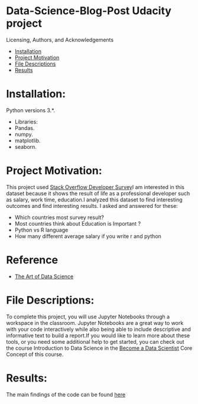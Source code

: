 # Data-Science-Blog-Post Udacity project 
Licensing, Authors, and Acknowledgements

- [Installation](#installation)
- [Project Motivation](#Project-Motivation)
- [File Descriptions](#File-Descriptions)
- [Results](#Results)

# Installation:
Python versions 3.*.
- Libraries:
- Pandas.
- numpy.
- matplotlib. 
- seaborn.

# Project Motivation:
This project used [Stack Overflow Developer Survey](https://www.kaggle.com/stackoverflow/so-survey-2017/kernels?sortBy=voteCount&group=everyone&pageSize=20&datasetId=1406)I am interested in this dataset because it shows the result of life as a professional developer such as salary, work time, education.I analyzed this dataset to find interesting outcomes and find interesting results. I asked and answered for these:
- Which countries most survey result?
- Most countries think about Education is Important ?
- Python vs R language
- How many different average salary if you write r and python

# Reference
- [The Art of Data Science](https://www.amazon.com/Art-Data-Science-Roger-Peng/dp/1365061469)


# File Descriptions:
To complete this project, you will use Jupyter Notebooks through a workspace in the classroom. Jupyter Notebooks are a great way to work with your code interactively while also being able to include descriptive and informative text to build a report.If you would like to learn more about  these tools, or you need some additional help to get started, you can check out  the course 
Introduction to Data Science in the [Become a Data Scientist](https://www.udacity.com/course/data-scientist-nanodegree--nd025) Core Concept of this course.

# Results:
The main findings of the code can be found [here](https://medium.com/@chalee.chea/what-is-the-interesting-outcomes-from-stack-overflow-developer-survey-2892d3487569)
